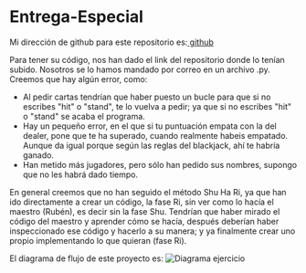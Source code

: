 # Entrega-Especial

Mi dirección de github para este repositorio es:[ github](https://github.com/Xavitheforce/Entrega-Especial)

Para tener su código, nos han dado el link del repositorio donde lo tenían subido. Nosotros se lo hamos mandado por correo en un archivo .py.
Creemos que hay algún error, como:
- Al pedir cartas tendrían que haber puesto un bucle para que si no escribes "hit" o "stand", te lo vuelva a pedir; ya que si no escribes  "hit" o "stand" se acaba el programa.
- Hay un pequeño error, en el que si tu puntuación empata con la del dealer, pone que te ha superado, cuando realmente habeis empatado. Aunque da igual porque según las reglas del blackjack, ahí te habría ganado.
- Han metido más jugadores, pero sólo han pedido sus nombres, supongo que no les habrá dado tiempo.

En general creemos que no han seguido el método Shu Ha Ri, ya que han ido directamente a crear un código, la fase Ri, sin ver como lo hacía el maestro (Rubén), es decir sin la fase Shu. Tendrían que haber mirado el código del maestro y aprender cómo se hacía, después deberían haber inspeccionado ese código y hacerlo a su manera; y ya finalmente crear uno propio implementando lo que quieran (fase Ri).

El diagrama de flujo de este proyecto es:
![Diagrama ejercicio](https://user-images.githubusercontent.com/91721699/143012763-c67aba9a-5a14-4bba-8107-5d23324f6bcd.jpg)
